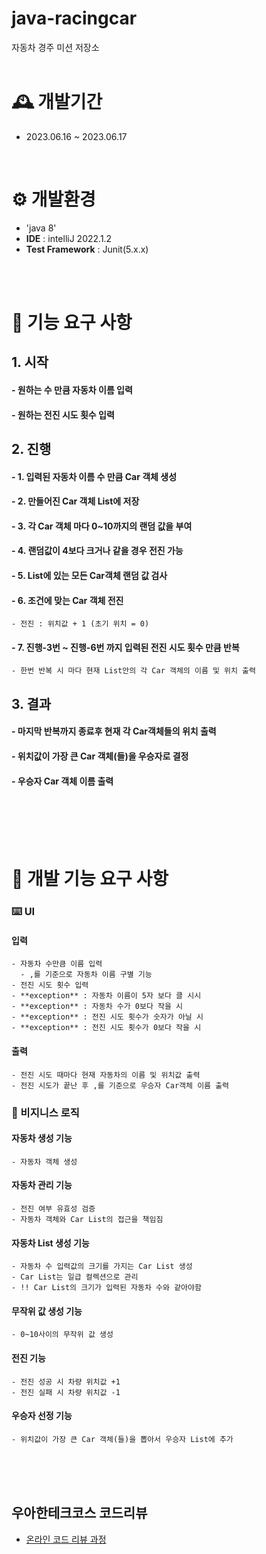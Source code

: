 # java-racingcar

자동차 경주 미션 저장소
<br>
<br>

# 🕰️ 개발기간
* 2023.06.16 ~ 2023.06.17
<br>


# ⚙️ 개발환경
- 'java 8'
- **IDE** : intelliJ 2022.1.2
- **Test Framework** : Junit(5.x.x)
  
<br>
<br>

# 📌 기능 요구 사항
## 1. 시작
  #### - 원하는 수 만큼 자동차 이름 입력
  #### - 원하는 전진 시도 횟수 입력
## 2. 진행
  #### - 1. 입력된 자동차 이름 수 만큼 Car 객체 생성
  #### - 2. 만들어진 Car 객체 List에 저장
  #### - 3. 각 Car 객체 마다 0~10까지의 랜덤 값을 부여
  #### - 4. 랜덤값이 4보다 크거나 같을 경우 전진 가능
  #### - 5. List에 있는 모든 Car객체 랜덤 값 검사
  #### - 6. 조건에 맞는 Car 객체 전진
    - 전진 : 위치값 + 1 (초기 위치 = 0)  
  #### - 7. 진행-3번 ~ 진행-6번 까지 입력된 전진 시도 횟수 만큼 반복
    - 한번 반복 시 마다 현재 List안의 각 Car 객체의 이름 및 위치 출력
## 3. 결과
  #### - 마지막 반복까지 종료후 현재 각 Car객체들의 위치 출력
  #### - 위치값이 가장 큰 Car 객체(들)을 우승자로 결정
  #### - 우승자 Car 객체 이름 출력
  
<br>
<br>
<br>
<br>

# 📌 개발 기능 요구 사항

### ⌨️ UI
  #### 입력
    - 자동차 수만큼 이름 입력
      - ,를 기준으로 자동차 이름 구별 기능
    - 전진 시도 횟수 입력
    - **exception** : 자동차 이름이 5자 보다 클 시시
    - **exception** : 자동차 수가 0보다 작을 시
    - **exception** : 전진 시도 횟수가 숫자가 아닐 시
    - **exception** : 전진 시도 횟수가 0보다 작을 시

  #### 출력
    - 전진 시도 때마다 현재 자동차의 이름 및 위치값 출력
    - 전진 시도가 끝난 후 ,를 기준으로 우승자 Car객체 이름 출력
    
### 🧾 비지니스 로직
  #### 자동차 생성 기능
    - 자동차 객체 생성
  #### 자동차 관리 기능
    - 전진 여부 유효성 검증
    - 자동차 객체와 Car List의 접근을 책임짐
  #### 자동차 List 생성 기능
    - 자동차 수 입력값의 크기를 가지는 Car List 생성
    - Car List는 일급 컬렉션으로 관리
    - !! Car List의 크기가 입력된 자동차 수와 같아야함
  #### 무작위 값 생성 기능
    - 0~10사이의 무작위 값 생성
  #### 전진 기능
    - 전진 성공 시 차량 위치값 +1
    - 전진 실패 시 차량 위치값 -1
  #### 우승자 선정 기능
    - 위치값이 가장 큰 Car 객체(들)을 뽑아서 우승자 List에 추가


<br>
<br>
<br>

## 우아한테크코스 코드리뷰

- [온라인 코드 리뷰 과정](https://github.com/woowacourse/woowacourse-docs/blob/master/maincourse/README.md)
